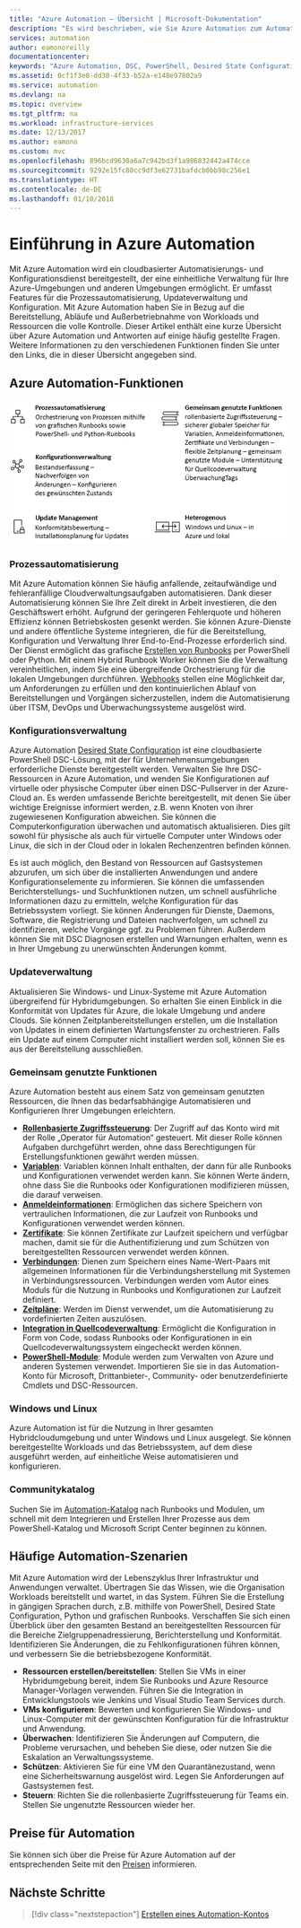 ```yaml
---
title: "Azure Automation – Übersicht | Microsoft-Dokumentation"
description: "Es wird beschrieben, wie Sie Azure Automation zum Automatisieren des Lebenszyklus für die Infrastruktur und Anwendungen verwenden."
services: automation
author: eamonoreilly
documentationcenter: 
keywords: "Azure Automation, DSC, PowerShell, Desired State Configuration, Updateverwaltung, Änderungsnachverfolgung, Bestand, Runbooks, Python, grafisch"
ms.assetid: 0cf1f3e8-dd30-4f33-b52a-e148e97802a9
ms.service: automation
ms.devlang: na
ms.topic: overview
ms.tgt_pltfrm: na
ms.workload: infrastructure-services
ms.date: 12/13/2017
ms.author: eamono
ms.custom: mvc
ms.openlocfilehash: 896bcd9630a6a7c942bd3f1a986832442a474cce
ms.sourcegitcommit: 9292e15fc80cc9df3e62731bafdcb0bb98c256e1
ms.translationtype: HT
ms.contentlocale: de-DE
ms.lasthandoff: 01/10/2018
---
```

# <a name="an-introduction-to-azure-automation"></a>Einführung in Azure Automation

Mit Azure Automation wird ein cloudbasierter Automatisierungs- und Konfigurationsdienst bereitgestellt, der eine einheitliche Verwaltung für Ihre Azure-Umgebungen und anderen Umgebungen ermöglicht. Er umfasst Features für die Prozessautomatisierung, Updateverwaltung und Konfiguration. Mit Azure Automation haben Sie in Bezug auf die Bereitstellung, Abläufe und Außerbetriebnahme von Workloads und Ressourcen die volle Kontrolle.
Dieser Artikel enthält eine kurze Übersicht über Azure Automation und Antworten auf einige häufig gestellte Fragen. Weitere Informationen zu den verschiedenen Funktionen finden Sie unter den Links, die in dieser Übersicht angegeben sind.

## <a name="azure-automation-capabilities"></a>Azure Automation-Funktionen

![Übersicht über Automation-Funktionen](media/automation-overview/automation-overview.png)

### <a name="process-automation"></a>Prozessautomatisierung

Mit Azure Automation können Sie häufig anfallende, zeitaufwändige und fehleranfällige Cloudverwaltungsaufgaben automatisieren. Dank dieser Automatisierung können Sie Ihre Zeit direkt in Arbeit investieren, die den Geschäftswert erhöht. Aufgrund der geringeren Fehlerquote und höheren Effizienz können Betriebskosten gesenkt werden. Sie können Azure-Dienste und andere öffentliche Systeme integrieren, die für die Bereitstellung, Konfiguration und Verwaltung Ihrer End-to-End-Prozesse erforderlich sind. Der Dienst ermöglicht das grafische [Erstellen von Runbooks](automation-runbook-types.md) per PowerShell oder Python. Mit einem Hybrid Runbook Worker können Sie die Verwaltung vereinheitlichen, indem Sie eine übergreifende Orchestrierung für die lokalen Umgebungen durchführen. [Webhooks](automation-webhooks.md) stellen eine Möglichkeit dar, um Anforderungen zu erfüllen und den kontinuierlichen Ablauf von Bereitstellungen und Vorgängen sicherzustellen, indem die Automatisierung über ITSM, DevOps und Überwachungssysteme ausgelöst wird.

### <a name="configuration-management"></a>Konfigurationsverwaltung

Azure Automation [Desired State Configuration](automation-dsc-overview.md) ist eine cloudbasierte PowerShell DSC-Lösung, mit der für Unternehmensumgebungen erforderliche Dienste bereitgestellt werden. Verwalten Sie Ihre DSC-Ressourcen in Azure Automation, und wenden Sie Konfigurationen auf virtuelle oder physische Computer über einen DSC-Pullserver in der Azure-Cloud an. Es werden umfassende Berichte bereitgestellt, mit denen Sie über wichtige Ereignisse informiert werden, z.B. wenn Knoten von ihrer zugewiesenen Konfiguration abweichen. Sie können die Computerkonfiguration überwachen und automatisch aktualisieren. Dies gilt sowohl für physische als auch für virtuelle Computer unter Windows oder Linux, die sich in der Cloud oder in lokalen Rechenzentren befinden können.

Es ist auch möglich, den Bestand von Ressourcen auf Gastsystemen abzurufen, um sich über die installierten Anwendungen und andere Konfigurationselemente zu informieren. Sie können die umfassenden Berichterstellungs- und Suchfunktionen nutzen, um schnell ausführliche Informationen dazu zu ermitteln, welche Konfiguration für das Betriebssystem vorliegt. Sie können Änderungen für Dienste, Daemons, Software, die Registrierung und Dateien nachverfolgen, um schnell zu identifizieren, welche Vorgänge ggf. zu Problemen führen. Außerdem können Sie mit DSC Diagnosen erstellen und Warnungen erhalten, wenn es in Ihrer Umgebung zu unerwünschten Änderungen kommt.

### <a name="update-management"></a>Updateverwaltung

Aktualisieren Sie Windows- und Linux-Systeme mit Azure Automation übergreifend für Hybridumgebungen. So erhalten Sie einen Einblick in die Konformität von Updates für Azure, die lokale Umgebung und andere Clouds. Sie können Zeitplanbereitstellungen erstellen, um die Installation von Updates in einem definierten Wartungsfenster zu orchestrieren. Falls ein Update auf einem Computer nicht installiert werden soll, können Sie es aus der Bereitstellung ausschließen.

### <a name="shared-capabilities"></a>Gemeinsam genutzte Funktionen

Azure Automation besteht aus einem Satz von gemeinsam genutzten Ressourcen, die Ihnen das bedarfsabhängige Automatisieren und Konfigurieren Ihrer Umgebungen erleichtern.

* **[Rollenbasierte Zugriffssteuerung](automation-role-based-access-control.md)**: Der Zugriff auf das Konto wird mit der Rolle „Operator für Automation“ gesteuert. Mit dieser Rolle können Aufgaben durchgeführt werden, ohne dass Berechtigungen für Erstellungsfunktionen gewährt werden müssen.
* **[Variablen](automation-variables.md)**: Variablen können Inhalt enthalten, der dann für alle Runbooks und Konfigurationen verwendet werden kann. Sie können Werte ändern, ohne dass Sie die Runbooks oder Konfigurationen modifizieren müssen, die darauf verweisen.
* **[Anmeldeinformationen](automation-credentials.md)**: Ermöglichen das sichere Speichern von vertraulichen Informationen, die zur Laufzeit von Runbooks und Konfigurationen verwendet werden können.
* **[Zertifikate](automation-certificates.md)**: Sie können Zertifikate zur Laufzeit speichern und verfügbar machen, damit sie für die Authentifizierung und zum Schützen von bereitgestellten Ressourcen verwendet werden können.
* **[Verbindungen](automation-connections.md)**: Dienen zum Speichern eines Name-Wert-Paars mit allgemeinen Informationen für die Verbindungsherstellung mit Systemen in Verbindungsressourcen. Verbindungen werden vom Autor eines Moduls für die Nutzung in Runbooks und Konfigurationen zur Laufzeit definiert.
* **[Zeitpläne](automation-schedules.md)**: Werden im Dienst verwendet, um die Automatisierung zu vordefinierten Zeiten auszulösen.
* **[Integration in Quellcodeverwaltung](automation-source-control-integration.md)**: Ermöglicht die Konfiguration in Form von Code, sodass Runbooks oder Konfigurationen in ein Quellcodeverwaltungssystem eingecheckt werden können.
* **[PowerShell-Module](automation-integration-modules.md)**: Module werden zum Verwalten von Azure und anderen Systemen verwendet. Importieren Sie sie in das Automation-Konto für Microsoft, Drittanbieter-, Community- oder benutzerdefinierte Cmdlets und DSC-Ressourcen.

### <a name="windows-and-linux"></a>Windows und Linux

Azure Automation ist für die Nutzung in Ihrer gesamten Hybridcloudumgebung und unter Windows und Linux ausgelegt. Sie können bereitgestellte Workloads und das Betriebssystem, auf dem diese ausgeführt werden, auf einheitliche Weise automatisieren und konfigurieren.

### <a name="community-gallery"></a>Communitykatalog

Suchen Sie im [Automation-Katalog](automation-runbook-gallery.md) nach Runbooks und Modulen, um schnell mit dem Integrieren und Erstellen Ihrer Prozesse aus dem PowerShell-Katalog und Microsoft Script Center beginnen zu können.

## <a name="common-scenarios-for-automation"></a>Häufige Automation-Szenarien

Mit Azure Automation wird der Lebenszyklus Ihrer Infrastruktur und Anwendungen verwaltet. Übertragen Sie das Wissen, wie die Organisation Workloads bereitstellt und wartet, in das System. Führen Sie die Erstellung in gängigen Sprachen durch, z.B. mithilfe von PowerShell, Desired State Configuration, Python und grafischen Runbooks. Verschaffen Sie sich einen Überblick über den gesamten Bestand an bereitgestellten Ressourcen für die Bereiche Zielgruppenadressierung, Berichterstellung und Konformität. Identifizieren Sie Änderungen, die zu Fehlkonfigurationen führen können, und verbessern Sie die betriebsbezogene Konformität.

* **Ressourcen erstellen/bereitstellen**: Stellen Sie VMs in einer Hybridumgebung bereit, indem Sie Runbooks und Azure Resource Manager-Vorlagen verwenden. Führen Sie die Integration in Entwicklungstools wie Jenkins und Visual Studio Team Services durch.
* **VMs konfigurieren**: Bewerten und konfigurieren Sie Windows- und Linux-Computer mit der gewünschten Konfiguration für die Infrastruktur und Anwendung.
* **Überwachen**: Identifizieren Sie Änderungen auf Computern, die Probleme verursachen, und beheben Sie diese, oder nutzen Sie die Eskalation an Verwaltungssysteme.
* **Schützen**: Aktivieren Sie für eine VM den Quarantänezustand, wenn eine Sicherheitswarnung ausgelöst wird. Legen Sie Anforderungen auf Gastsystemen fest.
* **Steuern**: Richten Sie die rollenbasierte Zugriffssteuerung für Teams ein. Stellen Sie ungenutzte Ressourcen wieder her.

## <a name="pricing-for-automation"></a>Preise für Automation

Sie können sich über die Preise für Azure Automation auf der entsprechenden Seite mit den [Preisen](https://azure.microsoft.com/pricing/details/automation/) informieren.

## <a name="next-steps"></a>Nächste Schritte

> [!div class="nextstepaction"]
> [Erstellen eines Automation-Kontos](automation-quickstart-create-account.md)
